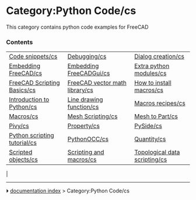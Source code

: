 # Category:Python Code/cs
This category contains python code examples for FreeCAD

### Contents

|     |     |     |
| --- | --- | --- |
| [Code snippets/cs](Code_snippets/cs.md) | [Debugging/cs](Debugging/cs.md) | [Dialog creation/cs](Dialog_creation/cs.md) |
| [Embedding FreeCAD/cs](Embedding_FreeCAD/cs.md) | [Embedding FreeCADGui/cs](Embedding_FreeCADGui/cs.md) | [Extra python modules/cs](Extra_python_modules/cs.md) |
| [FreeCAD Scripting Basics/cs](FreeCAD_Scripting_Basics/cs.md) | [FreeCAD vector math library/cs](FreeCAD_vector_math_library/cs.md) | [How to install macros/cs](How_to_install_macros/cs.md) |
| [Introduction to Python/cs](Introduction_to_Python/cs.md) | [Line drawing function/cs](Line_drawing_function/cs.md) | [Macros recipes/cs](Macros_recipes/cs.md) |
| [Macros/cs](Macros/cs.md) | [Mesh Scripting/cs](Mesh_Scripting/cs.md) | [Mesh to Part/cs](Mesh_to_Part/cs.md) |
| [Pivy/cs](Pivy/cs.md) | [Property/cs](Property/cs.md) | [PySide/cs](PySide/cs.md) |
| [Python scripting tutorial/cs](Python_scripting_tutorial/cs.md) | [PythonOCC/cs](PythonOCC/cs.md) | [Quantity/cs](Quantity/cs.md) |
| [Scripted objects/cs](Scripted_objects/cs.md) | [Scripting and macros/cs](Scripting_and_macros/cs.md) | [Topological data scripting/cs](Topological_data_scripting/cs.md) |
|



---
⏵ [documentation index](../README.md) > Category:Python Code/cs

